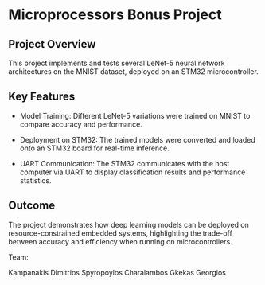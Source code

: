 # Microprocessors Bonus Project

## Project Overview

This project implements and tests several LeNet-5 neural network architectures on the MNIST dataset, deployed on an STM32 microcontroller.

## Key Features

* Model Training: Different LeNet-5 variations were trained on MNIST to compare accuracy and performance.

* Deployment on STM32: The trained models were converted and loaded onto an STM32 board for real-time inference.

* UART Communication: The STM32 communicates with the host computer via UART to display classification results and performance statistics.

## Outcome

The project demonstrates how deep learning models can be deployed on resource-constrained embedded systems, highlighting the trade-off between accuracy and efficiency when running on microcontrollers. 

Team:

Kampanakis Dimitrios
Spyropoylos Charalambos
Gkekas Georgios
